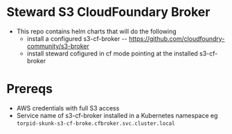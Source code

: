 # Steward S3 CloudFoundary Broker

   * This repo contains helm charts that will do the following
      * install a configured s3-cf-broker -- https://github.com/cloudfoundry-community/s3-broker
      * install steward cofigured in cf mode pointing at the installed s3-cf-broker
      
# Prereqs
   * AWS credentials with full S3 access
   * Service name of s3-cf-broker installed in a Kubernetes namespace eg `torpid-skunk-s3-cf-broke.cfbroker.svc.cluster.local`

